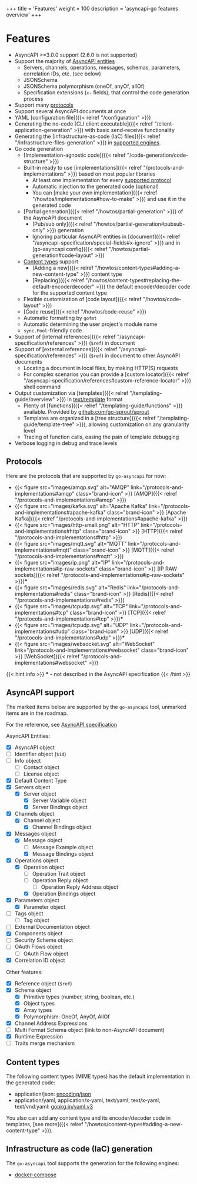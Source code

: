 +++
title = 'Features'
weight = 100
description = 'asyncapi-go features overview'
+++

# Features

- AsyncAPI >=3.0.0 support (2.6.0 is not supported)
- Support the majority of [AsyncAPI entities](#asyncapi-support)
  - Servers, channels, operations, messages, schemas, parameters, correlation IDs, etc. (see below)
  - JSONSchema
  - JSONSchema polymorphism (oneOf, anyOf, allOf)
  - Specification extensions (`x-` fields), that control the code generation process
- Support many [protocols](#protocols)
- Support several AsyncAPI documents at once
- YAML [configuration file]({{< relref "/configuration" >}})
- Generating the no-code [CLI client executable]({{< relref "/client-application-generation" >}}) with basic send-receive 
  functionality
- Generating the [infrastructure-as-code (IaC) files]({{< relref "/infrastructure-files-generation" >}}) in 
  [supported engines](#infrastructure-as-code-iac-generation).
- Go code generation
  - [Implementation-agnostic code]({{< relref "/code-generation/code-structure" >}})
  - Built-in ready to use [implementations]({{< relref "/protocols-and-implementations" >}}) based on most 
    popular libraries
    - At least one implementation for every [supported protocol](#protocols)
    - Automatic injection to the generated code (optional)
    - You can [make your own implementation]({{< relref "/howtos/implementations#how-to-make" >}}) and use it in the generated code
  - [Partial generation]({{< relref "/howtos/partial-generation" >}}) of the AsyncAPI document
    - [Pub/sub only]({{< relref "/howtos/partial-generation#pubsub-only" >}}) generation
    - Ignoring particular AsyncAPI entities in [document]({{< relref "/asyncapi-specification/special-fields#x-ignore" >}})
      and in [go-asyncapi config]({{< relref "/howtos/partial-generation#code-layout" >}})
  - [Content types](#content-types) support
    - [Adding a new]({{< relref "/howtos/content-types#adding-a-new-content-type" >}}) content type 
    - [Replacing]({{< relref "/howtos/content-types#replacing-the-default-encoderdecoder" >}}) the default encoder/decoder code
      for the supported content type
  - Flexible customization of [code layout]({{< relref "/howtos/code-layout" >}})
  - [Code reuse]({{< relref "/howtos/code-reuse" >}})
  - Automatic formatting by `gofmt`
  - Automatic determining the user project's module name
  - `sync.Pool`-friendly code
- Support of [internal references]({{< relref "/asyncapi-specification/references" >}}) (`$ref`) in document
- Support of [external references]({{< relref "/asyncapi-specification/references" >}}) (`$ref`) in document to other AsyncAPI documents
  - Locating a document in local files, by making HTTP(S) requests
  - For complex scenarios you can provide a [custom locator]({{< relref "/asyncapi-specification/references#custom-reference-locator" >}}) shell command
- Output customization via [templates]({{< relref "/templating-guide/overview" >}}) in [text/template](https://pkg.go.dev/text/template) format
  - Plenty of [functions]({{< relref "/templating-guide/functions" >}}) available. Provided by [github.com/go-sprout/sprout](https://github.com/go-sprout/sprout)
  - Templates are organized in a [tree structure]({{< relref "/templating-guide/template-tree" >}}), allowing customization on any granularity level
  - Tracing of function calls, easing the pain of template debugging
- Verbose logging in debug and trace levels

## Protocols

Here are the protocols that are supported by `go-asyncapi` for now:

- {{< figure src="images/amqp.svg" alt="AMQP" link="/protocols-and-implementations#amqp" class="brand-icon" >}} [AMQP]({{< relref "/protocols-and-implementations#amqp" >}})
- {{< figure src="images/kafka.svg" alt="Apache Kafka" link="/protocols-and-implementations#apache-kafka" class="brand-icon" >}} [Apache Kafka]({{< relref "/protocols-and-implementations#apache-kafka" >}})
- {{< figure src="images/http-small.png" alt="HTTP" link="/protocols-and-implementations#http" class="brand-icon" >}} [HTTP]({{< relref "/protocols-and-implementations#http" >}})
- {{< figure src="images/mqtt.svg" alt="MQTT" link="/protocols-and-implementations#mqtt" class="brand-icon" >}} [MQTT]({{< relref "/protocols-and-implementations#mqtt" >}})
- {{< figure src="images/ip.png" alt="IP" link="/protocols-and-implementations#ip-raw-sockets" class="brand-icon" >}} [IP RAW sockets]({{< relref "/protocols-and-implementations#ip-raw-sockets" >}})**&ast;**
- {{< figure src="images/redis.svg" alt="Redis" link="/protocols-and-implementations#redis" class="brand-icon" >}} [Redis]({{< relref "/protocols-and-implementations#redis" >}})
- {{< figure src="images/tcpudp.svg" alt="TCP" link="/protocols-and-implementations#tcp" class="brand-icon" >}} [TCP]({{< relref "/protocols-and-implementations#tcp" >}})**&ast;**
- {{< figure src="images/tcpudp.svg" alt="UDP" link="/protocols-and-implementations#udp" class="brand-icon" >}} [UDP]({{< relref "/protocols-and-implementations#udp" >}})**&ast;**
- {{< figure src="images/websocket.svg" alt="WebSocket" link="/protocols-and-implementations#websocket" class="brand-icon" >}} [WebSocket]({{< relref "/protocols-and-implementations#websocket" >}})

{{< hint info >}}
**&ast;** - not described in the AsyncAPI specification
{{< /hint >}}

## AsyncAPI support

The marked items below are supported by the `go-asyncapi` tool, unmarked items are in the roadmap.

For the reference, see [AsyncAPI specification](https://github.com/asyncapi/spec/blob/v3.0.0/spec/asyncapi.md)

AsyncAPI Entities:

- [x] AsyncAPI object
- [ ] Identifier object (`$id`)
- [ ] Info object
  - [ ] Contact object
  - [ ] License object
- [x] Default Content Type
- [x] Servers object
  - [x] Server object
    - [x] Server Variable object
    - [x] Server Bindings object
- [x] Channels object
  - [x] Channel object
    - [x] Channel Bindings object
- [x] Messages object
  - [x] Message object
    - [ ] Message Example object
    - [x] Message Bindings object
- [x] Operations object
  - [x] Operation object
    - [ ] Operation Trait object
    - [ ] Operation Reply object
      - [ ] Operation Reply Address object
    - [x] Operation Bindings object
- [x] Parameters object
  - [x] Parameter object
- [ ] Tags object
  - [ ] Tag object
- [ ] External Documentation object
- [x] Components object
- [ ] Security Scheme object
- [ ] OAuth Flows object
  - [ ] OAuth Flow object
- [x] Correlation ID object

Other features:

- [x] Reference object (`$ref`)
- [x] Schema object
    - [x] Primitive types (number, string, boolean, etc.)
    - [x] Object types
    - [x] Array types
    - [x] Polymorphism: OneOf, AnyOf, AllOf
- [x] Channel Address Expressions
- [ ] Multi Format Schema object (link to non-AsyncAPI document)
- [x] Runtime Expression
- [ ] Traits merge mechanism

## Content types

The following content types (MIME types) has the default implementation in the generated code:

- application/json: [encoding/json](https://pkg.go.dev/encoding/json)
- application/yaml, application/x-yaml, text/yaml, text/x-yaml, text/vnd.yaml: [gopkg.in/yaml.v3](https://gopkg.in/yaml.v3)

You also can add any content type and its encoder/decoder code in templates, [see more]({{< relref "/howtos/content-types#adding-a-new-content-type" >}}).

## Infrastructure as code (IaC) generation

The `go-asyncapi` tool supports the generation for the following engines:

- [docker-compose](https://docs.docker.com/compose/)
